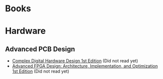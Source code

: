 # Books 

# Hardware 

## Advanced PCB Design 

- [Complex Digital Hardware Design 1st Edition](https://www.amazon.com/Complex-Digital-Hardware-Design-Istvan/dp/1032702087/ref=sr_1_1?dib=eyJ2IjoiMSJ9.lUM_jiIN1kaLToyfBgdNInW1vu2OqGC_Y4uJPCMOT3_3m4bl9rLtlb1SOca-cQNpYoOUAwHN6DCwjYCUwyQKWz3KTcycq7QleePZaFMscMEkhBi3Qoszt4sa0ryv7aY9Q9GLVMERvNLAEqH7QH6rVdMnwL--JTe242n6tw-JA1QUAO_3GNoKpmCZfUGVmLW8j5YrDzGUlRRsvmq9zmGmu3K2sZDPbIIsONTyHRhCoiA.TdaXT0XjvQExL6ZJgNGWHNq01PdmmZrsVTATW9dMs04&dib_tag=se&keywords=complex+digital+hardware+design&qid=1743857691&s=books&sr=1-1-catcorr) (Did not read yet)
- [Advanced FPGA Design: Architecture, Implementation, and Optimization 1st Edition](https://www.amazon.com/Advanced-FPGA-Design-Architecture-Implementation/dp/0470054379) (Did not read yet)
